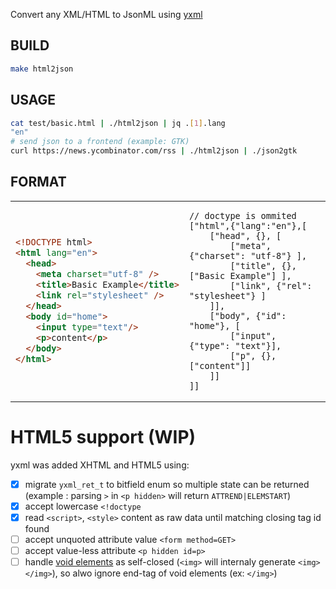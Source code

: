 Convert any XML/HTML to JsonML using [yxml](https://dev.yorhel.nl/yxml)

## BUILD

```sh
make html2json
```

## USAGE

```sh
cat test/basic.html | ./html2json | jq .[1].lang
"en"
# send json to a frontend (example: GTK)
curl https://news.ycombinator.com/rss | ./html2json | ./json2gtk
```

## FORMAT

<table>
<tr><td>

```html
<!DOCTYPE html>
<html lang="en">
  <head>
    <meta charset="utf-8" />
    <title>Basic Example</title>
    <link rel="stylesheet" />
  </head>
  <body id="home">
    <input type="text"/>
    <p>content</p>
  </body>
</html>
```

</td><td>

```jsonc
// doctype is ommited
["html",{"lang":"en"},[
    ["head", {}, [
        ["meta", {"charset": "utf-8"} ],
        ["title", {}, ["Basic Example"] ],
        ["link", {"rel": "stylesheet"} ]
    ]],
    ["body", {"id": "home"}, [
        ["input", {"type": "text"}],
        ["p", {}, ["content"]]
    ]]
]]
```

</td></tr>
</table>

# HTML5 support (WIP)

yxml was added XHTML and HTML5 using:
- [x] migrate `yxml_ret_t` to bitfield enum so multiple state can be returned (example : parsing `>` in `<p hidden>` will return `ATTREND|ELEMSTART`)
- [x] accept lowercase `<!doctype `
- [x] read `<script>`, `<style>` content as raw data until matching closing tag id found 
- [ ] accept unquoted attribute value `<form method=GET>`
- [ ] accept value-less attribute `<p hidden id=p>`
- [ ] handle [void elements](https://developer.mozilla.org/en-US/docs/Glossary/Void_element) as self-closed (`<img>` will internaly generate `<img></img>`), so alwo ignore end-tag of void elements (ex: `</img>`)